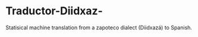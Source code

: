 # Traductor-Diidxaz-

Statisical machine translation from a zapoteco dialect (Diidxazá) to Spanish.
